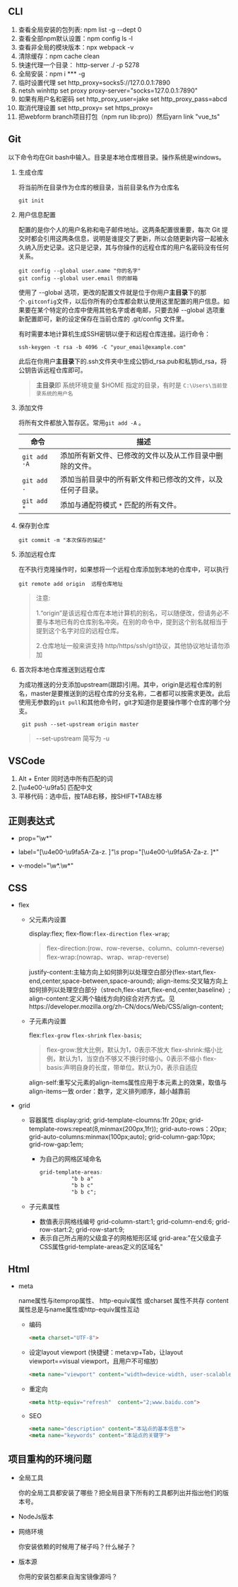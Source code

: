 ## CLI

1. 查看全局安装的包列表: npm list -g --dept 0
2. 查看全部npm默认设置：npm config ls -l
3. 查看非全局的模块版本：npx webpack -v
4. 清除缓存：npm cache clean
5. 快速代理一个目录： http-server ./ -p 5278
6. 全局安装：npm i *** -g
7. 临时设置代理 set http_proxy=socks5://127.0.0.1:7890
8. netsh winhttp set proxy proxy-server="socks=127.0.0.1:7890"
9. 如果有用户名和密码 set http_proxy_user=jake set http_proxy_pass=abcd
10. 取消代理设置 set http_proxy= set https_proxy=
11. 把webform branch项目打包（npm run lib:pro)）然后yarn link "vue_ts"

## Git

以下命令均在Git bash中输入。目录是本地仓库根目录。操作系统是windows。

1. 生成仓库

   将当前所在目录作为仓库的根目录，当前目录名作为仓库名

   ~~~git
   git init
   ~~~

2. 用户信息配置

   配置的是你个人的用户名称和电子邮件地址。这两条配置很重要，每次 Git 提交时都会引用这两条信息，说明是谁提交了更新，所以会随更新内容一起被永久纳入历史记录。这只是记录，其与你操作的远程仓库的用户名密码没有任何关系。

   ```git
   git config --global user.name "你的名字"
   git config --global user.email 你的邮箱
   ```

   使用了 --global 选项，更改的配置文件就是位于你用户**主目录**下的那个`.gitconfig`文件，以后你所有的仓库都会默认使用这里配置的用户信息。如果要在某个特定的仓库中使用其他名字或者电邮，只要去掉 --global 选项重新配置即可，新的设定保存在当前仓库的 .git/config 文件里。

   有时需要本地计算机生成SSH密钥以便于和远程仓库连接。运行命令：

   ~~~shell
   ssh-keygen -t rsa -b 4096 -C "your_email@example.com"
   ~~~

   此后在你用户**主目录**下的.ssh文件夹中生成公钥id_rsa.pub和私钥id_rsa，将公钥告诉远程仓库即可。

   >   **主目录**即  系统环境变量 $HOME 指定的目录，有时是 `C:\Users\当前登录系统的用户名`

   

3. 添加文件

   将所有文件都放入暂存区。常用`git add -A` 。

   | 命令         | 描述                                                       |
   | ------------ | ---------------------------------------------------------- |
   | `git add -A` | 添加所有新文件、已修改的文件以及从工作目录中删除的文件。   |
   | `git add .`  | 添加当前目录中的所有新文件和已修改的文件，以及任何子目录。 |
   | `git add *`  | 添加与通配符模式 `*` 匹配的所有文件。                      |

4. 保存到仓库

   ~~~git
   git commit -m "本次保存的描述"
   ~~~

5. 添加远程仓库

   在不执行克隆操作时，如果想将一个远程仓库添加到本地的仓库中，可以执行

   ```git
   git remote add origin  远程仓库地址
   ```

   > 注意: 
   >
   > 1.“origin”是该远程仓库在本地计算机的别名，可以随便改，但请务必不要与本地已有的仓库别名冲突。在别的命令中，提到这个别名就相当于提到这个名字对应的远程仓库。
   >
   > 2.仓库地址一般来讲支持 http/https/ssh/git协议，其他协议地址请勿添加
   
6. 首次将本地仓库推送到远程仓库

   为成功推送的分支添加upstream(跟踪)引用。其中，origin是远程仓库的别名，master是要推送到的远程仓库的分支名称，二者都可以按需求更改。此后使用无参数的`git pull`和其他命令时，git才知道你是要操作哪个仓库的哪个分支。

   ~~~git
    git push --set-upstream origin master
   ~~~

   > --set-upstream 简写为 -u

## VSCode

1. Alt + Enter 同时选中所有匹配的词
2. [\u4e00-\u9fa5] 匹配中文
3. 平移代码：选中后，按TAB右移，按SHIFT+TAB左移

## 正则表达式

- prop="\w*"

- label="[\u4e00-\u9fa5A-Za-z. ]*"\s*  prop="[\u4e00-\u9fa5A-Za-z. ]*"

- v-model="\w*\.\w*"

## CSS

+ flex

  + 父元素内设置

    display:flex;
    flex-flow:`flex-direction` `flex-wrap`;

    > flex-direction:(row、row-reverse、column、column-reverse)
    > flex-wrap:(nowrap、wrap、wrap-reverse)

    justify-content:主轴方向上如何排列以处理空白部分(flex-start,flex-end,center,space-between,space-around);
    align-items:交叉轴方向上如何排列以处理空白部分（strech,flex-start,flex-end,center,baseline）;
    align-content:定义两个轴线方向的综合对齐方式。见https://developer.mozilla.org/zh-CN/docs/Web/CSS/align-content;

    

  + 子元素内设置

    flex:`flex-grow` `flex-shrink` `flex-basis`;

    >flex-grow:放大比例，默认为1，0表示不放大
    >flex-shrink:缩小比例，默认为1，当空白不够又不换行时缩小。0表示不缩小
    >flex-basis:声明自身的长度，带单位。默认为0，表示自适应

    align-self:重写父元素的align-items属性应用于本元素上的效果，取值与align-items一致
    order：数字，定义排列顺序，越小越靠前

    

+ grid

  + 容器属性
    display:grid;
    grid-template-cloumns:1fr 20px;
    grid-template-rows:repeat(8,minmax(200px,1fr));
    grid-auto-rows：20px;
    grid-auto-columns:minmax(100px;auto);
    grid-column-gap:10px;
    grid-row-gap:1em;

    + 为自己的网格区域命名
      ```css
      grid-template-areas: 
                "b b a"
                "b b c"
                "b b c";
      ```

      

  + 子元素属性
    
    + 数值表示网格线编号
      grid-column-start:1;
      grid-column-end:6;
      grid-row-start:2;
      grid-row-start:9;
    + 表示自己所占用的父级盒子的网格矩形区域
      grid-area:"在父级盒子CSS属性grid-template-areas定义的区域名"



## Html

- meta

  name属性与itemprop属性、 http-equiv属性 或charset 属性不共存
  content属性总是与name属性或http-equiv属性互动

  + 编码
      ```html
      <meta charset="UTF-8">
      ```

  + 设定layout viewport
    (快捷键：meta:vp+Tab，让layout viewport==visual viewport，且用户不可缩放)
      ```html
      <meta name="viewport" content="width=device-width, user-scalable=no, initial-scale=1.0, maximum-scale=1.0, minimum-scale=1.0">
      ```

  + 重定向
      ```html
      <meta http-equiv="refresh"  content="2;www.baidu.com">
      ```

  + SEO
      ```html
      <meta name="description" content="本站点的基本信息">
      <meta name="keywords" content="本站点的关键字">
      ```

 ## 项目重构的环境问题

+ 全局工具

  你的全局工具都安装了哪些？把全局目录下所有的工具都列出并指出他们的版本号。

+ NodeJs版本

+ 网络环境

  你安装依赖的时候用了梯子吗？什么梯子？

+ 版本源

  你用的安装包都来自淘宝镜像源吗？ 